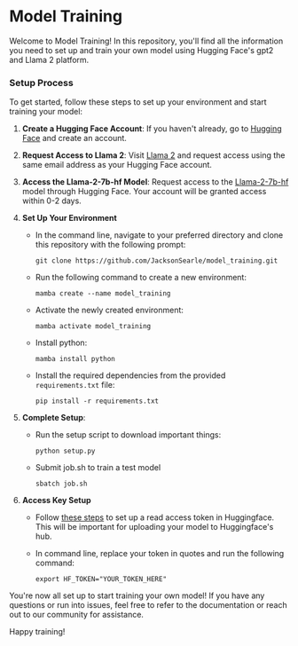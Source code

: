 # Model Training

Welcome to Model Training! In this repository, you'll find all the information you need to set up and train your own model using Hugging Face's gpt2 and Llama 2 platform.

### Setup Process

To get started, follow these steps to set up your environment and start training your model:

1. **Create a Hugging Face Account**: If you haven't already, go to [Hugging Face](https://huggingface.co/login) and create an account.

2. **Request Access to Llama 2**: Visit [Llama 2](https://ai.meta.com/llama/) and request access using the same email address as your Hugging Face account. 

3. **Access the Llama-2-7b-hf Model**: Request access to the [Llama-2-7b-hf](https://huggingface.co/meta-llama/Llama-2-7b-hf) model through Hugging Face. Your account will be granted access within 0-2 days.

5. **Set Up Your Environment**
    - In the command line, navigate to your preferred directory and clone this repository with the following prompt:
      ```
      git clone https://github.com/JacksonSearle/model_training.git
      ```
      
    - Run the following command to create a new environment:
      ```
      mamba create --name model_training
      ```
    - Activate the newly created environment:
      ```
      mamba activate model_training
      ```
    - Install python:
      ```
      mamba install python
      ```
    - Install the required dependencies from the provided `requirements.txt` file:
      ```
      pip install -r requirements.txt
      ```
6. **Complete Setup**:
    - Run the setup script to download important things:
      ```
      python setup.py
      ```

    - Submit job.sh to train a test model
      ```
      sbatch job.sh
      ```
7. **Access Key Setup**
    - Follow [these steps](https://huggingface.co/docs/hub/security-tokens) to set up a read access token in Huggingface. This will be important for uploading your model to Huggingface's hub.
      
    - In command line, replace your token in quotes and run the following command:
      
      ```
      export HF_TOKEN="YOUR_TOKEN_HERE"
      ```

You're now all set up to start training your own model! If you have any questions or run into issues, feel free to refer to the documentation or reach out to our community for assistance.

Happy training!
